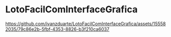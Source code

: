 # LotoFacilComInterfaceGrafica

https://github.com/ivanzduarte/LotoFacilComInterfaceGrafica/assets/155582035/79c86e2b-5fbf-4353-8826-b3f210ca6037

